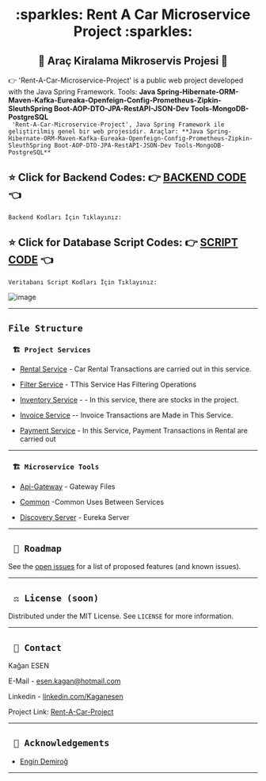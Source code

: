 <div align="center"><h1> :sparkles: Rent A Car Microservice Project  :sparkles: </h1> </div>
<div align="center"><h2> 🚥 Araç Kiralama Mikroservis Projesi 🚥 </h2> </div>

:point_right:  'Rent-A-Car-Microservice-Project' is a public web project developed with the Java Spring Framework. Tools: **Java Spring-Hibernate-ORM-Maven-Kafka-Eureaka-Openfeign-Config-Prometheus-Zipkin-SleuthSpring Boot-AOP-DTO-JPA-RestAPI-JSON-Dev Tools-MongoDB-PostgreSQL**
<br/>
 ``` 'Rent-A-Car-Microservice-Project', Java Spring Framework ile geliştirilmiş genel bir web projesidir. Araçlar: **Java Spring-Hibernate-ORM-Maven-Kafka-Eureaka-Openfeign-Config-Prometheus-Zipkin-SleuthSpring Boot-AOP-DTO-JPA-RestAPI-JSON-Dev Tools-MongoDB-PostgreSQL**```
<br/>


<b><h2> :star: Click for Backend Codes: :point_right: <a href="https://github.com/Kaganesen/microService/tree/master/RentACarMicroserviceProject">BACKEND CODE </a> :point_left: </h2></b> 
``` Backend Kodları İçin Tıklayınız: ```
<b><h2> :star: Click for Database Script Codes: :point_right: <a href="https://github.com/Kaganesen/microService/blob/master/PostgreSQL/Database%20Script.txt">SCRIPT CODE</a> :point_left: </h2></b>
``` Veritabanı Script Kodları İçin Tıklayınız: ```

![image](https://user-images.githubusercontent.com/101461108/207581512-58f27355-0389-45e2-a867-afa7756642b3.png)

---
## `File Structure` 

### ` 🏗️ Project Services`
  
<ul>
        <li><a href="https://github.com/Kaganesen/microService/tree/master/RentACarMicroserviceProject/rentalService">Rental Service</a> - Car Rental Transactions are carried out in this service.
            </ul>
            <ul>
        <li><a href="https://github.com/Kaganesen/microService/tree/master/RentACarMicroserviceProject/filter-service">Filter Service</a> - TThis Service Has Filtering Operations
            </ul>
               <ul>
        <li><a href="https://github.com/Kaganesen/microService/tree/master/RentACarMicroserviceProject/invertoryService">Inventory Service</a> - - In this service, there are stocks in the project.
            </ul>
               <ul>
        <li><a href="https://github.com/Kaganesen/microService/tree/master/RentACarMicroserviceProject/invoice-service">Invoice Service</a> -- Invoice Transactions are Made in This Service.
            </ul>
               <ul>
        <li><a href="https://github.com/Kaganesen/microService/tree/master/RentACarMicroserviceProject/payment-service">Payment Service</a> - In this Service, Payment Transactions in Rental are carried out
            </ul>
               
               
---
 
### ` 🏗️ Microservice Tools`
<ul>
        <li><a href="https://github.com/Kaganesen/microService/tree/master/RentACarMicroserviceProject/apigateway">Api-Gateway</a> - Gateway Files
            </ul>
            <ul>
        <li><a href="https://github.com/Kaganesen/microService/tree/master/RentACarMicroserviceProject/common">Common</a> -Common Uses Between Services
            </ul>
            <ul>
        <li><a href="https://github.com/Kaganesen/microService/tree/master/RentACarMicroserviceProject/discovery-server">Discovery Server</a> - Eureka Server
            </ul>
 
---
 
 ## ` 🚧 Roadmap`
See the [open issues](https://github.com/Kaganesen/microService/issues) for a list of proposed features (and known issues).

---
 


## ` ⚖️ License (soon)`

Distributed under the MIT License. See `LICENSE` for more information.

---

## ` 📧 Contact`

Kağan ESEN 

E-Mail - [esen.kagan@hotmail.com](mailto:esen.kagan@hotmail.com)

Linkedin - [linkedin.com/Kaganesen](https://www.linkedin.com/in/kaganesen/)

Project Link: [Rent-A-Car-Project](https://github.com/Kaganesen/microService)

---

## ` 🙏 Acknowledgements`

- [Engin Demiroğ](https://www.linkedin.com/in/engindemirog/)

---
